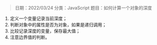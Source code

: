 > 日期：2022/03/24
分类：JavaScript
题目：如何计算一个对象的深度

1. 定义一个变量记录当前深度；
2. 判断对象中的属性是否为对象，如果是递归调用；
3. 比较记录深度的变量，保存最大值；
4. 注意边界值的判断。


